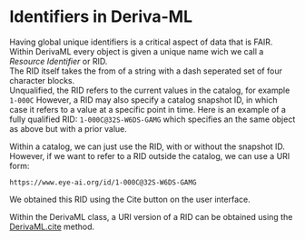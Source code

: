 # Identifiers in Deriva-ML

Having global unique identifiers is a critical aspect of data that is FAIR. 
Within DerivaML every object is given a unique name wich we call a *Resource Identifier* or RID.  
The RID itself takes the from of a string with a dash seperated set of four character blocks.  
Unqualified, the RID refers to the current values in the catalog, for example `1-000C`
However, a RID may also specify a catalog snapshot ID, in which case it refers to a value at a specific point in time.
Here is an example of a fully qualified RID: `1-000C@32S-W6DS-GAMG` which specifies an the same object as above but with a prior value. 

Within a catalog, we can just use the RID, with or without the snapshot ID.  
However, if we want to refer to a RID outside the catalog, we can use a URI form:
```
https://www.eye-ai.org/id/1-000C@32S-W6DS-GAMG
```
We obtained this RID using the Cite button on the user interface.   

Within the DerivaML class, a URI version of a RID can be obtained using the
[DerivaML.cite](/deriva_ml_base/#deriva_ml.deriva_ml_base.DerivaML.cite) method.

